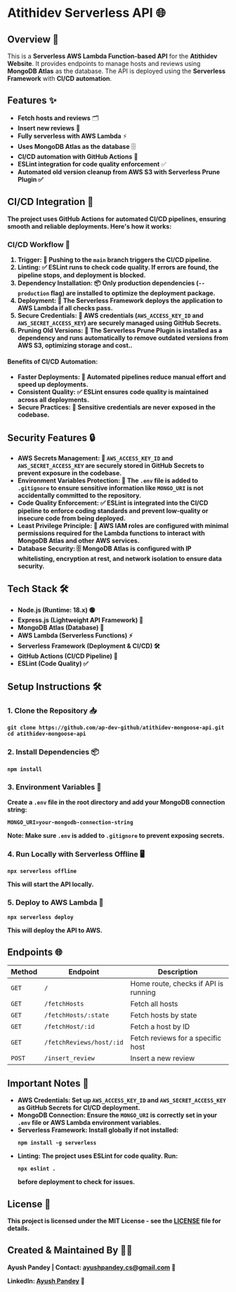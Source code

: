 <!DOCTYPE html>
<html lang="en">
<body>

  <h1>Atithidev Serverless API 🌐</h1>

  <h2>Overview 📝</h2>
  <p>This is a <strong>Serverless AWS Lambda Function-based API</strong> for the <strong>Atithidev Website</strong>. It provides endpoints to manage hosts and reviews using <strong>MongoDB Atlas</strong> as the database. The API is deployed using the <strong>Serverless Framework</strong> with <strong>CI/CD automation</strong>.</p>

  <h2> Features ✨</h2>
  <ul>
    <li><strong>Fetch hosts and reviews</strong> 🗂️</li>
    <li><strong>Insert new reviews</strong> 📝</li>
    <li><strong>Fully serverless with AWS Lambda</strong> ⚡</li>
    <li><strong>Uses MongoDB Atlas as the database</strong> 🗄️</li>
    <li><strong>CI/CD automation with GitHub Actions</strong> 🤖</li>
    <li><strong>ESLint integration for code quality enforcement</strong> ✅</li>
    <li><strong>Automated old version cleanup from AWS S3 with Serverless Prune Plugin ✅ </li>
  </ul>

  <h2>CI/CD Integration 🤖</h2>
  <p>The project uses <strong>GitHub Actions</strong> for automated CI/CD pipelines, ensuring smooth and reliable deployments. Here's how it works:</p>

  <h3>CI/CD Workflow 🔄</h3>
  <ol>
    <li><strong>Trigger:</strong> 🚀 Pushing to the <code>main</code> branch triggers the CI/CD pipeline.</li>
    <li><strong>Linting:</strong> ✅ ESLint runs to check code quality. If errors are found, the pipeline stops, and deployment is blocked.</li>
    <li><strong>Dependency Installation:</strong> 📦 Only production dependencies (<code>--production</code> flag) are installed to optimize the deployment package.</li>
    <li><strong>Deployment:</strong> 🚀 The <strong>Serverless Framework</strong> deploys the application to <strong>AWS Lambda</strong> if all checks pass.</li>
    <li><strong>Secure Credentials:</strong> 🔐 AWS credentials (<code>AWS_ACCESS_KEY_ID</code> and <code>AWS_SECRET_ACCESS_KEY</code>) are securely managed using <strong>GitHub Secrets</strong>.</li>
    <li><strong>Pruning Old Versions: 🧹 The Serverless Prune Plugin is installed as a dependency and runs automatically to remove outdated versions from AWS S3, optimizing storage and cost.</strong>.</li>
  </ol>

  <h4>Benefits of CI/CD Automation:</h4>
  <ul>
    <li><strong>Faster Deployments:</strong> 🚀 Automated pipelines reduce manual effort and speed up deployments.</li>
    <li><strong>Consistent Quality:</strong> ✅ ESLint ensures code quality is maintained across all deployments.</li>
    <li><strong>Secure Practices:</strong> 🔐 Sensitive credentials are never exposed in the codebase.</li>
  </ul>

  <h2>Security Features 🔒</h2>
  <ul>
    <li><strong>AWS Secrets Management:</strong> 🔐 <code>AWS_ACCESS_KEY_ID</code> and <code>AWS_SECRET_ACCESS_KEY</code> are securely stored in <strong>GitHub Secrets</strong> to prevent exposure in the codebase.</li>
    <li><strong>Environment Variables Protection:</strong> 🚫 The <code>.env</code> file is added to <code>.gitignore</code> to ensure sensitive information like <code>MONGO_URI</code> is not accidentally committed to the repository.</li>
    <li><strong>Code Quality Enforcement:</strong> ✅ <strong>ESLint</strong> is integrated into the CI/CD pipeline to enforce coding standards and prevent low-quality or insecure code from being deployed.</li>
    <li><strong>Least Privilege Principle:</strong> 🔑 AWS IAM roles are configured with minimal permissions required for the Lambda functions to interact with MongoDB Atlas and other AWS services.</li>
    <li><strong>Database Security:</strong> 🗄️ MongoDB Atlas is configured with IP whitelisting, encryption at rest, and network isolation to ensure data security.</li>
  </ul>

  <h2>Tech Stack 🛠️</h2>
  <ul>
    <li><strong>Node.js</strong> (Runtime: 18.x) 🟢</li>
    <li><strong>Express.js</strong> (Lightweight API Framework) 🚀</li>
    <li><strong>MongoDB Atlas</strong> (Database) 🍃</li>
    <li><strong>AWS Lambda</strong> (Serverless Functions) ⚡</li>
    <li><strong>Serverless Framework</strong> (Deployment & CI/CD) 🛠️</li>
    <li><strong>GitHub Actions</strong> (CI/CD Pipeline) 🤖</li>
    <li><strong>ESLint</strong> (Code Quality) ✅</li>
  </ul>

  <h2>Setup Instructions 🛠️</h2>

  <h3>1. Clone the Repository 📥</h3>
  <pre><code>git clone https://github.com/ap-dev-github/atithidev-mongoose-api.git
cd atithidev-mongoose-api</code></pre>

  <h3>2. Install Dependencies 📦</h3>
  <pre><code>npm install</code></pre>

  <h3>3. Environment Variables 🔐</h3>
  <p>Create a <code>.env</code> file in the root directory and add your MongoDB connection string:</p>
  <pre><code>MONGO_URI=your-mongodb-connection-string</code></pre>
  <p><strong>Note:</strong> Make sure <code>.env</code> is added to <code>.gitignore</code> to prevent exposing secrets.</p>

  <h3>4. Run Locally with Serverless Offline 🖥️</h3>
  <pre><code>npx serverless offline</code></pre>
  <p>This will start the API locally.</p>

  <h3>5. Deploy to AWS Lambda 🚀</h3>
  <pre><code>npx serverless deploy</code></pre>
  <p>This will deploy the API to AWS.</p>

  <h2>Endpoints 🌐</h2>
  <table>
    <thead>
      <tr>
        <th>Method</th>
        <th>Endpoint</th>
        <th>Description</th>
      </tr>
    </thead>
    <tbody>
      <tr>
        <td><code>GET</code></td>
        <td><code>/</code></td>
        <td>Home route, checks if API is running</td>
      </tr>
      <tr>
        <td><code>GET</code></td>
        <td><code>/fetchHosts</code></td>
        <td>Fetch all hosts</td>
      </tr>
      <tr>
        <td><code>GET</code></td>
        <td><code>/fetchHosts/:state</code></td>
        <td>Fetch hosts by state</td>
      </tr>
      <tr>
        <td><code>GET</code></td>
        <td><code>/fetchHost/:id</code></td>
        <td>Fetch a host by ID</td>
      </tr>
      <tr>
        <td><code>GET</code></td>
        <td><code>/fetchReviews/host/:id</code></td>
        <td>Fetch reviews for a specific host</td>
      </tr>
      <tr>
        <td><code>POST</code></td>
        <td><code>/insert_review</code></td>
        <td>Insert a new review</td>
      </tr>
    </tbody>
  </table>

  <h2>Important Notes 📌</h2>
  <ul>
    <li><strong>AWS Credentials:</strong> Set up <code>AWS_ACCESS_KEY_ID</code> and <code>AWS_SECRET_ACCESS_KEY</code> as <strong>GitHub Secrets</strong> for CI/CD deployment.</li>
    <li><strong>MongoDB Connection:</strong> Ensure the <code>MONGO_URI</code> is correctly set in your <code>.env</code> file or <strong>AWS Lambda environment variables</strong>.</li>
    <li><strong>Serverless Framework:</strong> Install globally if not installed:
      <pre><code>npm install -g serverless</code></pre>
    </li>
    <li><strong>Linting:</strong> The project uses <strong>ESLint</strong> for code quality. Run:
      <pre><code>npx eslint .</code></pre>
      before deployment to check for issues.
    </li>
  </ul>

  <h2>License 📄</h2>
  <p>This project is licensed under the <strong>MIT License</strong> - see the <a href="LICENSE">LICENSE</a> file for details.</p>

  <h2>Created & Maintained By 👨‍💻</h2>
  <p><strong>Ayush Pandey</strong> | Contact: <a href="mailto:ayushpandey.cs@gmail.com">ayushpandey.cs@gmail.com</a> 📧</p>
  <p>LinkedIn: <a href="https://www.linkedin.com/in/linkedap/">Ayush Pandey</a> 🔗</p>

</body>
</html>
